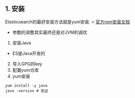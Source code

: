 ## 1. 安装
Elasticsearch的最好安装方法就是yum安装. > [官方rpm安装文档](https://www.elastic.co/guide/en/elasticsearch/reference/current/rpm.html)
+ 参数的调整其实最终还是对JVM的调优
1. 安装Java
+ ES是Java开发的

2. 导入GPG的key
3. 配置yum仓库
4. yum安装

```
yum install -y java
java -version # 验证
```
